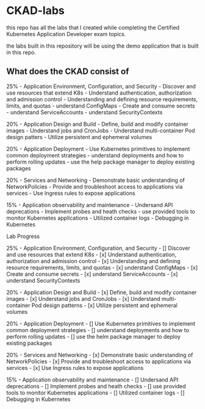 # CKAD-labs
this repo has all the labs that I created while completing the Certified Kubernetes Application Developer exam topics.

the labs built in this repository will be using the demo application that is built in this repo.

## What does the CKAD consist of 
25% - Application Environment, Configuration, and Security
        - Discover and use resources that extend K8s 
        - Understand authentication, authorization and admission control 
        - Understanding and defining resource requirements, limits, and quotas 
        - understand ConfigMaps
        - Create and consume secrets 
        - understand ServiceAccounts
        - understand SecurityContexts

20% - Application Design and Build 
        - Define, build and modify container images 
        - Understand jobs and CronJobs 
        - Understand multi-container Pod design patters 
        - Utilize persistent and ephemeral volumes

20% - Application Deployment 
        - Use Kubernetes primitives to implement common deployment strategies 
        - understand deployments and how to perform rolling updates
        - use the help package manager to deploy existing packages 

20% - Services and Networking 
        - Demonstrate basic understanding of NetworkPolicies 
        - Provide and troubleshoot access to applications via services
        - Use Ingress rules to expose applications

15% - Application observability and maintenance 
        - Undersand API deprecations 
        - Implement probes and heath checks
        - use provided tools to monitor Kubernetes applications 
        - Utilized container logs 
        - Debugging in Kubernetes






Lab Progress

25% - Application Environment, Configuration, and Security
        - [] Discover and use resources that extend K8s 
        - [x] Understand authentication, authorization and admission control 
        - [x] Understanding and defining resource requirements, limits, and quotas
        - [x] understand ConfigMaps
        - [x] Create and consume secrets 
        - [x] understand ServiceAccounts
        - [x] understand SecurityContexts

20% - Application Design and Build 
        - [x] Define, build and modify container images 
        - [x] Understand jobs and CronJobs 
        - [x] Understand multi-container Pod design patterns 
        - [x] Utilize persistent and ephemeral volumes

20% - Application Deployment 
        - [] Use Kubernetes primitives to implement common deployment strategies 
        - [] understand deployments and how to perform rolling updates
        - [] use the helm package manager to deploy existing packages 

20% - Services and Networking 
        - [x] Demonstrate basic understanding of NetworkPolicies 
        - [x] Provide and troubleshoot access to applications via services
        - [x] Use Ingress rules to expose applications

15% - Application observability and maintenance 
        - [] Undersand API deprecations 
        - [] Implement probes and heath checks
        - [] use provided tools to monitor Kubernetes applications 
        - [] Utilized container logs 
        - [] Debugging in Kubernetes
